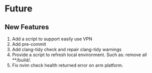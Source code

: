 # Future
## New Features
1. Add a script to support easily use VPN
2. Add pre-commit
3. Add clang-tidy check and repair clang-tidy warnings
4. Provide a script to refresh local environment. Such as: remove all **/build/.
5. Fix nvim check health returned error on arm platform.

